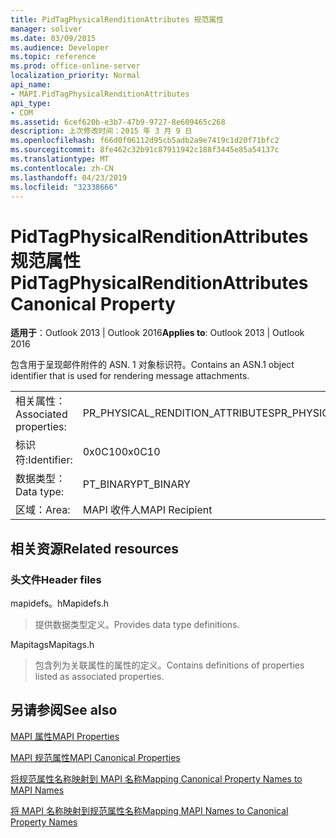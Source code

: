 ```yaml
---
title: PidTagPhysicalRenditionAttributes 规范属性
manager: soliver
ms.date: 03/09/2015
ms.audience: Developer
ms.topic: reference
ms.prod: office-online-server
localization_priority: Normal
api_name:
- MAPI.PidTagPhysicalRenditionAttributes
api_type:
- COM
ms.assetid: 6cef620b-e3b7-47b9-9727-8e609465c268
description: 上次修改时间：2015 年 3 月 9 日
ms.openlocfilehash: f66d0f06112d95cb5adb2a9e7419c1d20f71bfc2
ms.sourcegitcommit: 8fe462c32b91c87911942c188f3445e85a54137c
ms.translationtype: MT
ms.contentlocale: zh-CN
ms.lasthandoff: 04/23/2019
ms.locfileid: "32338666"
---
```

# <a name="pidtagphysicalrenditionattributes-canonical-property"></a><span data-ttu-id="a425d-103">PidTagPhysicalRenditionAttributes 规范属性</span><span class="sxs-lookup"><span data-stu-id="a425d-103">PidTagPhysicalRenditionAttributes Canonical Property</span></span>

  
  
<span data-ttu-id="a425d-104">**适用于**：Outlook 2013 | Outlook 2016</span><span class="sxs-lookup"><span data-stu-id="a425d-104">**Applies to**: Outlook 2013 | Outlook 2016</span></span> 
  
<span data-ttu-id="a425d-105">包含用于呈现邮件附件的 ASN. 1 对象标识符。</span><span class="sxs-lookup"><span data-stu-id="a425d-105">Contains an ASN.1 object identifier that is used for rendering message attachments.</span></span>
  
|||
|:-----|:-----|
|<span data-ttu-id="a425d-106">相关属性：</span><span class="sxs-lookup"><span data-stu-id="a425d-106">Associated properties:</span></span>  <br/> |<span data-ttu-id="a425d-107">PR_PHYSICAL_RENDITION_ATTRIBUTES</span><span class="sxs-lookup"><span data-stu-id="a425d-107">PR_PHYSICAL_RENDITION_ATTRIBUTES</span></span>  <br/> |
|<span data-ttu-id="a425d-108">标识符:</span><span class="sxs-lookup"><span data-stu-id="a425d-108">Identifier:</span></span>  <br/> |<span data-ttu-id="a425d-109">0x0C10</span><span class="sxs-lookup"><span data-stu-id="a425d-109">0x0C10</span></span>  <br/> |
|<span data-ttu-id="a425d-110">数据类型：</span><span class="sxs-lookup"><span data-stu-id="a425d-110">Data type:</span></span>  <br/> |<span data-ttu-id="a425d-111">PT_BINARY</span><span class="sxs-lookup"><span data-stu-id="a425d-111">PT_BINARY</span></span>  <br/> |
|<span data-ttu-id="a425d-112">区域：</span><span class="sxs-lookup"><span data-stu-id="a425d-112">Area:</span></span>  <br/> |<span data-ttu-id="a425d-113">MAPI 收件人</span><span class="sxs-lookup"><span data-stu-id="a425d-113">MAPI Recipient</span></span>  <br/> |
   
## <a name="related-resources"></a><span data-ttu-id="a425d-114">相关资源</span><span class="sxs-lookup"><span data-stu-id="a425d-114">Related resources</span></span>

### <a name="header-files"></a><span data-ttu-id="a425d-115">头文件</span><span class="sxs-lookup"><span data-stu-id="a425d-115">Header files</span></span>

<span data-ttu-id="a425d-116">mapidefs。h</span><span class="sxs-lookup"><span data-stu-id="a425d-116">Mapidefs.h</span></span>
  
> <span data-ttu-id="a425d-117">提供数据类型定义。</span><span class="sxs-lookup"><span data-stu-id="a425d-117">Provides data type definitions.</span></span>
    
<span data-ttu-id="a425d-118">Mapitags</span><span class="sxs-lookup"><span data-stu-id="a425d-118">Mapitags.h</span></span>
  
> <span data-ttu-id="a425d-119">包含列为关联属性的属性的定义。</span><span class="sxs-lookup"><span data-stu-id="a425d-119">Contains definitions of properties listed as associated properties.</span></span>
    
## <a name="see-also"></a><span data-ttu-id="a425d-120">另请参阅</span><span class="sxs-lookup"><span data-stu-id="a425d-120">See also</span></span>



[<span data-ttu-id="a425d-121">MAPI 属性</span><span class="sxs-lookup"><span data-stu-id="a425d-121">MAPI Properties</span></span>](mapi-properties.md)
  
[<span data-ttu-id="a425d-122">MAPI 规范属性</span><span class="sxs-lookup"><span data-stu-id="a425d-122">MAPI Canonical Properties</span></span>](mapi-canonical-properties.md)
  
[<span data-ttu-id="a425d-123">将规范属性名称映射到 MAPI 名称</span><span class="sxs-lookup"><span data-stu-id="a425d-123">Mapping Canonical Property Names to MAPI Names</span></span>](mapping-canonical-property-names-to-mapi-names.md)
  
[<span data-ttu-id="a425d-124">将 MAPI 名称映射到规范属性名称</span><span class="sxs-lookup"><span data-stu-id="a425d-124">Mapping MAPI Names to Canonical Property Names</span></span>](mapping-mapi-names-to-canonical-property-names.md)

